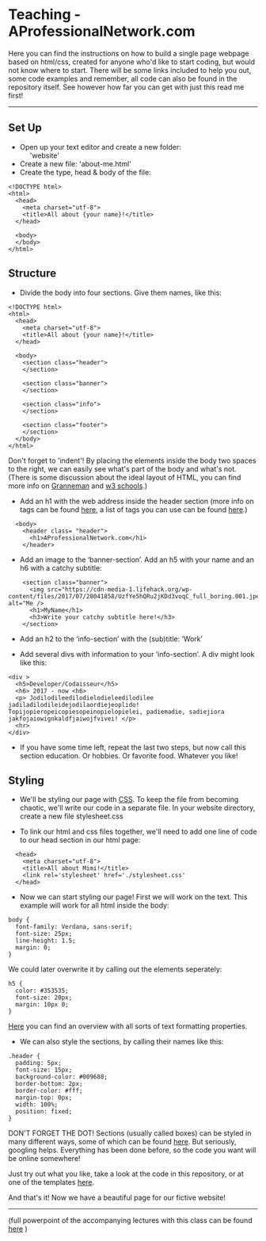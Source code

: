 # Teaching - AProfessionalNetwork.com

Here you can find the instructions on how to build a single page webpage based on html/css, created for anyone who'd like to start coding, but would not know where to start. There will be some links included to help you out, some code examples and remember, all code can also be found in the repository itself. See however how far you can get with just this read me first!

<hr>

## Set Up

* Open up your text editor and create a new folder:  
      'website'
* Create a new file:
      'about-me.html'
* Create the type, head & body of the file:
```
<!DOCTYPE html>
<html>
  <head>
    <meta charset="utf-8">
    <title>All about {your name}!</title>
  </head>

  <body>
  </body>
</html>

```


## Structure
* Divide the body into four sections. Give them names, like this:

```
<!DOCTYPE html>
<html>
  <head>
    <meta charset="utf-8">
    <title>All about {your name}!</title>
  </head>

  <body>
    <section class="header">
    </section>

    <section class="banner">
    </section>

    <section class="info">
    </section>

    <section class="footer">
    </section>
  </body>
</html>
```
  Don't forget to 'indent'! By placing the elements inside the body two spaces to the right, we can easily see what's part of   the body and what's not. (There is some discussion about the ideal layout of HTML, you can find more info on [Granneman](https://www.granneman.com/webdev/coding/formatting-and-indenting-your-html/) and [w3 schools](https://www.w3schools.com/html/html5_syntax.asp).)

* Add an h1 with the web address inside the header section (more info on tags can be found [here](https://developer.mozilla.org/en-US/docs/Learn/HTML/Introduction_to_HTML/Getting_started), a list of tags you can use can be found [here](https://www.w3schools.com/tags/ref_byfunc.asp).)
```
  <body>
    <header class= "header">
      <h1>AProfessionalNetwork.com</h1>
    </header>
```

* Add an image to the ‘banner-section’. Add an h5 with your name and an h6 with a catchy subtitle:
```
    <section class="banner">
      <img src="https://cdn-media-1.lifehack.org/wp-content/files/2017/07/28041858/UzfYe5hQRu2jKDd3voqC_full_boring.001.jpeg" alt="Me />
      <h1>MyName</h1>
      <h3>Write your catchy subtitle here!</h3>
    </section>
```

* Add an h2 to the ‘info-section’  with the (sub)title: ‘Work’

* Add several divs with information to your ‘info-section’. A div might look like this:

```
<div >
  <h5>Developer/Codaisseur</h5>
  <h6> 2017 - now <h6>
  <p> Jodilodileedilodielodieleedilodilee jadiladilodileidejodilaordiejeoplido! Topijopieropeicopiesopeinopielopielei, padiemadie, sadiejiora jakfojaiowignkaldfjaiwojfvivei! </p>
  <hr>
</div>
```

* If you have some time left, repeat the last two steps, but now call this section education. Or hobbies. Or favorite food.     Whatever you like!



## Styling

* We'll be styling our page with [CSS](https://developer.mozilla.org/en-US/docs/Learn/CSS/Introduction_to_CSS/How_CSS_works). To keep the file from becoming chaotic, we'll write our code in a separate file. In your website directory, create a new file stylesheet.css

* To link our html and css files together, we'll need to add one line of code to our head section in our html page:

```
  <head>
    <meta charset="utf-8">
    <title>All about Mimi!</title>
    <link rel='stylesheet' href='./stylesheet.css'
  </head>
```

* Now we can start styling our page! First we will work on the text. This example will work for all html inside the body:
```
body {
  font-family: Verdana, sans-serif;
  font-size: 25px;
  line-height: 1.5;
  margin: 0;
}
```
  We could later overwrite it by calling out the elements seperately:
```
h5 {
  color: #353535;
  font-size: 20px;
  margin: 10px 0;
}
```
  [Here](https://www.w3schools.com/css/css_text.asp) you can find an overview with all sorts of text formatting properties.

* We can also style the sections, by calling their names like this:

```
.header {
  padding: 5px;
  font-size: 15px;
  background-color: #009688;
  border-bottom: 2px;
  border-color: #fff;
  margin-top: 0px;
  width: 100%;
  position: fixed;
}
```
  DON'T FORGET THE DOT! Sections (usually called boxes) can be styled in many different ways, some of which can be found [here](https://developer.mozilla.org/en-US/docs/Learn/CSS/Styling_boxes). But seriously, googling helps. Everything has been done before, so the code you want will be online somewhere!

Just try out what you like, take a look at the code in this repository, or at one of the templates [here](https://www.w3schools.com/w3css/w3css_templates.asp).

And that's it! Now we have a beautiful page for our fictive website!

<hr>

(full powerpoint of the accompanying lectures with this class can be found [here](https://docs.google.com/presentation/d/1JWfMkMNB2b6p8A7rPkn6j4ijKcdOYdJeDoytPijJe8I/edit?usp=sharing)
 )
